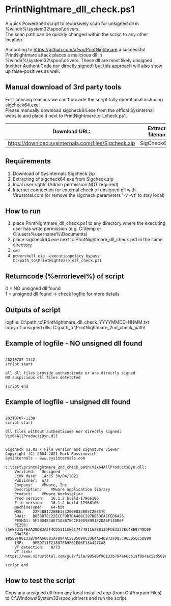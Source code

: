 # PrintNightmare_dll_check.ps1

A quick PowerShell script to recursively scan for unsigned dll in %windir%\system32\spool\drivers.  
The scan path can be quickly changed within the script to any other location.

According to https://github.com/afwu/PrintNightmare a successful PrintNightmare attack places a malicious dll in %windir%\system32\spool\drivers.
These dll are most likely unsigned (neither AuthentiCode nor directly signed) but this approach will also show up false-positives as well.


Manual download of 3rd party tools
----------------------------------

For licensing reasons we can't provide the script fully operational including sigcheck64.exe.  
Please manually download sigcheck64.exe from the offical Sysinternal website and place it next to PrintNightmare_dll_check.ps1.

|Download URL: | Extracted filename: |
| ------------ | ------------------- |
|https://download.sysinternals.com/files/Sigcheck.zip |	SigCheck64.exe |


Requirements
------------
1. Download of Sysinternals Sigcheck.zip
2. Extracting of sigcheck64.exe from Sigcheck.zip
3. local user rights (Admin permission NOT required)
4. Internet connection for external check of unsigned dll with Virustotal.com (or remove the sigcheck parameters '-v -vt' to stay local)


How to run
----------
1. place PrintNightmare_dll_check.ps1 to any directory where the executing user has write permission (e.g. C:\temp or C:\users\%username%\Documents)
2. place sigcheck64.exe next to PrintNightmare_dll_check.ps1 in the same directory
3. `cmd`
4. `powershell.exe -executionpolicy bypass C:\path_to\PrintNightmare_dll_check.ps1`


Returncode (%errorlevel%) of script
-----------------------------------
0 = NO unsigned dll found  
1 = unsigned dll found -> check logfile for more details  


Outputs of script
-----------------
logfile: C:\path_to\PrintNightmare_dll_check_YYYYMMDD-HHMM.txt  
copy of unsigned dlls: C:\path_to\PrintNightmare_2nd_check_path\


Example of logfile - NO unsigned dll found
------------------------------------------
<pre><code>
20210707-1142
script start

all dll files provide authenticode or are directly signed  
NO suspicious dll files detetcted

script end
</code></pre>


Example of logfile - unsigned dll found
---------------------------------------
<pre><code>
20210707-1138
script start

dll files without authenticode nor directly signed:  
Vix64AllProductsDyn.dll


Sigcheck v2.81 - File version and signature viewer
Copyright (C) 2004-2021 Mark Russinovich
Sysinternals - www.sysinternals.com

c:\test\printnightmare_2nd_check_path\Vix64AllProductsDyn.dll:  
	Verified:	Unsigned  
	Link date:	14:15 30/04/2021  
	Publisher:	n/a  
	Company:	VMware, Inc.  
	Description:	VMware application library  
	Product:	VMware Workstation  
	Prod version:	16.1.2 build-17966106  
	File version:	16.1.2 build-17966106  
	MachineType:	64-bit  
	MD5:	22F4B8122EBE333200E833E05C2E357C  
	SHA1:	B858B78C22ECCF9B7DA408C297BB53FAEFED6426  
	PESHA1:	5F20D482AE71A3B78CCF39D98991E2DA6F14DB6F  
	PE256:	35AE6215FEAA28DB3A2F4CD5111CE61747481162B013DFCE3377EC4BE9748D0F  
	SHA256:	985E8F96133B794A66CB1AF894AC5ED509AC3DE4A54DB73FD85C96505CC5D890  
	IMP:	9FB9711F21857F89F61E06F13A427CA8  
	VT detection:	0/73  
	VT link:	https://www.virustotal.com/gui/file/985e8f96133b794a66cb1af894ac5ed509ac3de4a54db73fd85c96505cc5d890/detection  

script end
</code></pre>


How to test the script
----------------------
Copy any unsigned dll from any local installed app (from C:\Program Files) to C:\Windows\System32\spool\drivers and run the script.
